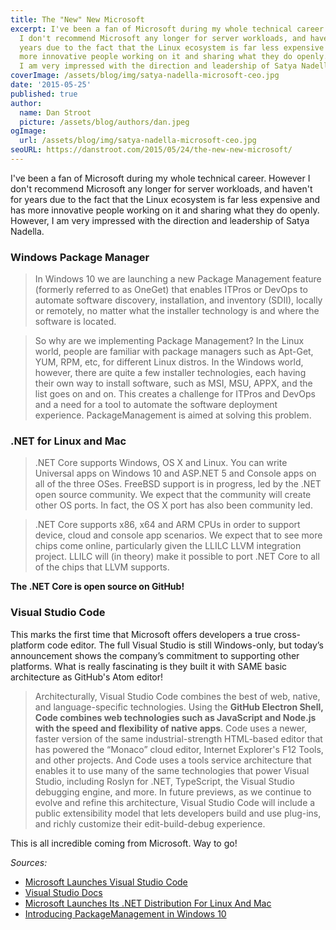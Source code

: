 ```yaml
---
title: The "New" New Microsoft
excerpt: I've been a fan of Microsoft during my whole technical career.  However
  I don't recommend Microsoft any longer for server workloads, and haven't for
  years due to the fact that the Linux ecosystem is far less expensive and has
  more innovative people working on it and sharing what they do openly. However,
  I am very impressed with the direction and leadership of Satya Nadella.
coverImage: /assets/blog/img/satya-nadella-microsoft-ceo.jpg
date: '2015-05-25'
published: true
author:
  name: Dan Stroot
  picture: /assets/blog/authors/dan.jpeg
ogImage:
  url: /assets/blog/img/satya-nadella-microsoft-ceo.jpg
seoURL: https://danstroot.com/2015/05/24/the-new-new-microsoft/
---
```


I've been a fan of Microsoft during my whole technical career. However I don't recommend Microsoft any longer for server workloads, and haven't for years due to the fact that the Linux ecosystem is far less expensive and has more innovative people working on it and sharing what they do openly. However, I am very impressed with the direction and leadership of Satya Nadella.

### Windows Package Manager

> In Windows 10 we are launching a new Package Management feature (formerly referred to as OneGet) that enables ITPros or DevOps to automate software discovery, installation, and inventory (SDII), locally or remotely, no matter what the installer technology is and where the software is located.

> So why are we implementing Package Management? In the Linux world, people are familiar with package managers such as Apt-Get, YUM, RPM, etc, for different Linux distros. In the Windows world, however, there are quite a few installer technologies, each having their own way to install software, such as MSI, MSU, APPX, and the list goes on and on. This creates a challenge for ITPros and DevOps and a need for a tool to automate the software deployment experience. PackageManagement is aimed at solving this problem.

### .NET for Linux and Mac

> .NET Core supports Windows, OS X and Linux. You can write Universal apps on Windows 10 and ASP.NET 5 and Console apps on all of the three OSes. FreeBSD support is in progress, led by the .NET open source community. We expect that the community will create other OS ports. In fact, the OS X port has also been community led.

> .NET Core supports x86, x64 and ARM CPUs in order to support device, cloud and console app scenarios. We expect that to see more chips come online, particularly given the LLILC LLVM integration project. LLILC will (in theory) make it possible to port .NET Core to all of the chips that LLVM supports.

**The .NET Core is open source on GitHub!**

### Visual Studio Code

This marks the first time that Microsoft offers developers a true cross-platform code editor. The full Visual Studio is still Windows-only, but today’s announcement shows the company’s commitment to supporting other platforms. What is really fascinating is they built it with SAME basic architecture as GitHub's Atom editor!

> Architecturally, Visual Studio Code combines the best of web, native, and language-specific technologies. Using the **GitHub Electron Shell, Code combines web technologies such as JavaScript and Node.js with the speed and flexibility of native apps**. Code uses a newer, faster version of the same industrial-strength HTML-based editor that has powered the “Monaco” cloud editor, Internet Explorer's F12 Tools, and other projects. And Code uses a tools service architecture that enables it to use many of the same technologies that power Visual Studio, including Roslyn for .NET, TypeScript, the Visual Studio debugging engine, and more. In future previews, as we continue to evolve and refine this architecture, Visual Studio Code will include a public extensibility model that lets developers build and use plug-ins, and richly customize their edit-build-debug experience.

This is all incredible coming from Microsoft. Way to go!

_Sources:_

- [Microsoft Launches Visual Studio Code](http://techcrunch.com/2015/04/29/microsoft-shocks-the-world-with-visual-studio-code-a-free-code-editor-for-os-x-linux-and-windows/)
- [Visual Studio Docs](https://code.visualstudio.com/Docs)
- [Microsoft Launches Its .NET Distribution For Linux And Mac](http://techcrunch.com/2015/04/29/microsoft-launches-its-net-distribution-for-linux-and-mac/)
- [Introducing PackageManagement in Windows 10](http://blogs.technet.com/b/packagemanagement/archive/2015/04/29/introducing-packagemanagement-in-windows-10.aspx)
